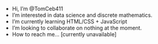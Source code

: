 - Hi, I’m @TomCeb411
- I’m interested in data science and discrete mathematics.
- I’m currently learning HTML/CSS + JavaScript
- I’m looking to collaborate on nothing at the moment.
- How to reach me... [currently unavailable]

<!---
TomCeb411/TomCeb411 is a ✨ special ✨ repository because its `README.md` (this file) appears on your GitHub profile.
You can click the Preview link to take a look at your changes.
--->
